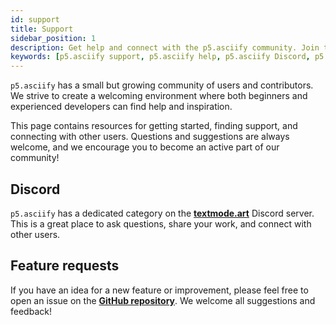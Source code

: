 ```yaml
---
id: support
title: Support
sidebar_position: 1
description: Get help and connect with the p5.asciify community. Join the Discord server, report bugs on GitHub, request features, and find support for your ASCII art projects from beginners to advanced users.
keywords: [p5.asciify support, p5.asciify help, p5.asciify Discord, p5.asciify community, textmode.art Discord, p5.asciify GitHub issues, ASCII art help, p5.asciify bug reports, p5.asciify feature requests, creative coding support]
---
```


`p5.asciify` has a small but growing community of users and contributors. We strive to create a welcoming environment where both beginners and experienced developers can find help and inspiration.

This page contains resources for getting started, finding support, and connecting with other users. Questions and suggestions are always welcome, and we encourage you to become an active part of our community!

## Discord

`p5.asciify` has a dedicated category on the [**textmode.art**](https://discord.gg/sjrw8QXNks) Discord server. This is a great place to ask questions, share your work, and connect with other users.


## Feature requests

If you have an idea for a new feature or improvement, please feel free to open an issue on the [**GitHub repository**](https://github.com/humanbydefinition/p5.asciify). We welcome all suggestions and feedback! 